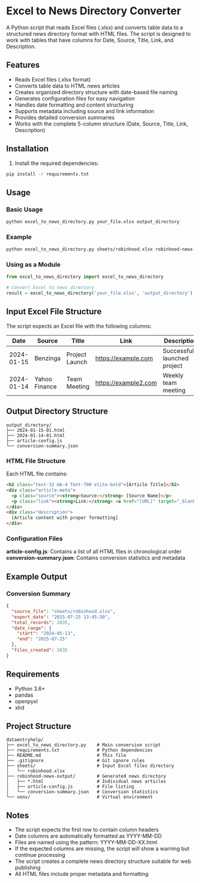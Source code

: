 # Excel to News Directory Converter

A Python script that reads Excel files (.xlsx) and converts table data to a structured news directory format with HTML files. The script is designed to work with tables that have columns for Date, Source, Title, Link, and Description.

## Features

- Reads Excel files (.xlsx format)
- Converts table data to HTML news articles
- Creates organized directory structure with date-based file naming
- Generates configuration files for easy navigation
- Handles date formatting and content structuring
- Supports metadata including source and link information
- Provides detailed conversion summaries
- Works with the complete 5-column structure (Date, Source, Title, Link, Description)

## Installation

1. Install the required dependencies:
```bash
pip install -r requirements.txt
```

## Usage

### Basic Usage
```bash
python excel_to_news_directory.py your_file.xlsx output_directory
```

### Example
```bash
python excel_to_news_directory.py sheets/robinhood.xlsx robinhood-news-output
```

### Using as a Module
```python
from excel_to_news_directory import excel_to_news_directory

# Convert Excel to news directory
result = excel_to_news_directory('your_file.xlsx', 'output_directory')
```

## Input Excel File Structure

The script expects an Excel file with the following columns:

| Date       | Source        | Title              | Link                    | Description                    |
|------------|---------------|-------------------|-------------------------|--------------------------------|
| 2024-01-15 | Benzinga      | Project Launch    | https://example.com     | Successfully launched project  |
| 2024-01-14 | Yahoo Finance | Team Meeting      | https://example2.com    | Weekly team meeting            |

## Output Directory Structure

```
output_directory/
├── 2024-01-15-01.html
├── 2024-01-14-01.html
├── article-config.js
└── conversion-summary.json
```

### HTML File Structure
Each HTML file contains:
```html
<h2 class="text-32 mb-4 font-700 elite-bold">[Article Title]</h2>
<div class="article-meta">
  <p class="source"><strong>Source:</strong> [Source Name]</p>
  <p class="link"><strong>Link:</strong> <a href="[URL]" target="_blank">[URL]</a></p>
</div>
<div class="description">
  [Article content with proper formatting]
</div>
```

### Configuration Files

**article-config.js**: Contains a list of all HTML files in chronological order
**conversion-summary.json**: Contains conversion statistics and metadata

## Example Output

### Conversion Summary
```json
{
  "source_file": "sheets/robinhood.xlsx",
  "export_date": "2025-07-25 13:45:30",
  "total_records": 2835,
  "date_range": {
    "start": "2024-05-13",
    "end": "2025-07-25"
  },
  "files_created": 2835
}
```

## Requirements

- Python 3.6+
- pandas
- openpyxl
- xlrd

## Project Structure

```
dataentryhelp/
├── excel_to_news_directory.py    # Main conversion script
├── requirements.txt              # Python dependencies
├── README.md                     # This file
├── .gitignore                    # Git ignore rules
├── sheets/                       # Input Excel files directory
│   └── robinhood.xlsx
├── robinhood-news-output/        # Generated news directory
│   ├── *.html                    # Individual news articles
│   ├── article-config.js         # File listing
│   └── conversion-summary.json   # Conversion statistics
└── venv/                         # Virtual environment
```

## Notes

- The script expects the first row to contain column headers
- Date columns are automatically formatted as YYYY-MM-DD
- Files are named using the pattern: YYYY-MM-DD-XX.html
- If the expected columns are missing, the script will show a warning but continue processing
- The script creates a complete news directory structure suitable for web publishing
- All HTML files include proper metadata and formatting 
